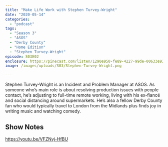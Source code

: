 ```yaml
---
title: "Make Life Work with Stephen Turvey-Wright"
date: "2020-05-14"
categories: 
  - "podcast"
tags: 
  - "Season 3"
  - "ASOS"
  - "Derby County"
  - "Home Edition"
  - "Stephen Turvey-Wright"
episode: S03E02
enclosure: https://pinecast.com/listen/1290e950-fe89-4227-99de-00633e936d04.m4a
image: /images/uploads/S03/Stephen-Turvey-Wright.png

---
```


Stephen Turvey-Wright is an Incident and Problem Manager at ASOS. As someone who’s main role is about resolving production issues with people contact, he’s adjusting to full-time remote working, living with his ex-fiancé and social distancing around supermarkets. He’s also a fellow Derby County fan who would typically travel to London from the Midlands plus finds joy in writing music and watching comedy.

## Show Notes

https://youtu.be/VFZNvj-HfBU
